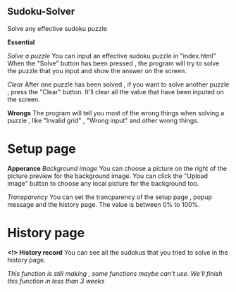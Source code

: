 ## Sudoku-Solver
Solve any effective sudoku puzzle

**Essential**

*Solve a puzzle*
You can input an effective sudoku puzzle in "index.html"
When the "Solve" button has been pressed , the program will try to solve the puzzle that you input and show the answer on the screen.

*Clear*
After one puzzle has been solved , if you want to solve another puzzle , press the "Clear" button. It'll clear all the value that have been inputed on the screen.

**Wrongs**
The program will tell you most of the wrong things when solving a puzzle , like "Invalid grid" , "Wrong input" and other wrong things.

# Setup page
**Apperance**
*Background image*
You can choose a picture on the right of the picture preview for the background image.
You can click the "Upload image" button to choose any local picture for the background too.

*Transparency*
You can set the trancparency of the setup page , popup message and the history page.
The value is between 0% to 100%.

# History page
**<!> History record**
You can see all the sudokus that you tried to solve in the history page.

*This function is still making , some functions maybe can't use.*
*We'll finish this function in less than 3 weeks*
